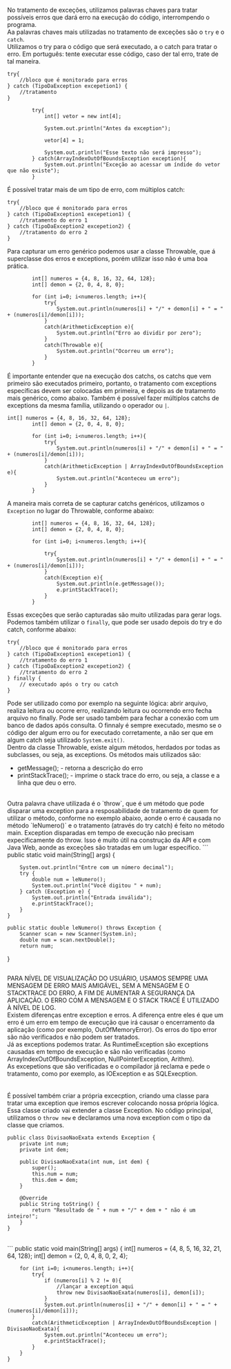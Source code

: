 No tratamento de exceções, utilizamos palavras chaves para tratar possíveis erros que dará erro na execução do código, interrompendo o programa.<br>
Aa palavras chaves mais utilizadas no tratamento de exceções são o `try` e o `catch`.<br>
Utilizamos o try para o código que será executado, a o catch para tratar o erro. Em português: tente executar esse código, caso der tal erro, trate de tal maneira.
```
try{
    //bloco que é monitorado para erros
} catch (TipoDaException excepetion1) {
    //tratamento
}
```
```
        try{
			int[] vetor = new int[4];

			System.out.println("Antes da exception");
			
			vetor[4] = 1;
			
			System.out.println("Esse texto não será impresso");
		} catch(ArrayIndexOutOfBoundsException exception){
			System.out.println("Exceção ao acessar um índide do vetor que não existe");
		}
``` 
É possível tratar mais de um tipo de erro, com múltiplos catch:
```
try{
    //bloco que é monitorado para erros
} catch (TipoDaException1 excepetion1) {
    //tratamento do erro 1
} catch (TipoDaException2 excepetion2) {
    //tratamento do erro 2
}
```
Para capturar um erro genérico podemos usar a classe Throwable, que á superclasse dos erros e exceptions, porém utilizar isso não é uma boa prática.
```
        int[] numeros = {4, 8, 16, 32, 64, 128};
		int[] demon = {2, 0, 4, 8, 0};

		for (int i=0; i<numeros.length; i++){
			try{
				System.out.println(numeros[i] + "/" + demon[i] + " = " + (numeros[i]/demon[i]));
			}
			catch(ArithmeticException e){
				System.out.println("Erro ao dividir por zero");
			}
			catch(Throwable e){
				System.out.println("Ocorreu um erro");
			}
		}
```
É importante entender que na execução dos catchs, os catchs que vem primeiro são executados primeiro, portanto, o tratamento com exceptions específicas devem ser colocadas em primeira, e depois as de tratamento mais genérico, como abaixo.
Também é possível fazer múltiplos catchs de exceptions da mesma família, utilizando o operador ou `|`.
```
int[] numeros = {4, 8, 16, 32, 64, 128};
		int[] demon = {2, 0, 4, 8, 0};

		for (int i=0; i<numeros.length; i++){
			try{
				System.out.println(numeros[i] + "/" + demon[i] + " = " + (numeros[i]/demon[i]));
			}
			catch(ArithmeticException | ArrayIndexOutOfBoundsException  e){
				System.out.println("Aconteceu um erro");
			}
		}
```
A maneira mais correta de se capturar catchs genéricos, utilizamos o `Exception` no lugar do Throwable, conforme abaixo:
```
        int[] numeros = {4, 8, 16, 32, 64, 128};
		int[] demon = {2, 0, 4, 8, 0};
		
		for (int i=0; i<numeros.length; i++){
			
			try{
				System.out.println(numeros[i] + "/" + demon[i] + " = " + (numeros[i]/demon[i]));
			}
			catch(Exception e){
				System.out.println(e.getMessage());
				e.printStackTrace();
			}
		}
```
Essas exceções que serão capturadas são muito utilizadas para gerar logs.<br>
Podemos também utilizar o `finally`, que pode ser usado depois do try e do catch, conforme abaixo:
```
try{
    //bloco que é monitorado para erros
} catch (TipoDaException1 excepetion1) {
    //tratamento do erro 1
} catch (TipoDaException2 excepetion2) {
    //tratamento do erro 2
} finally {
    // executado após o try ou catch
}
```
Pode ser utilizado como por exemplo na seguinte lógica: abrir arquivo, realiza leitura ou ocorre erro, realizando leitura ou ocorrendo erro fecha arquivo no finally. Pode ser usado também para fechar a conexão com um banco de dados após consulta. O finnaly é sempre executado, mesmo se o código der algum erro ou for executado corretamente, a não ser que em algum catch seja utilizado `System.exit()`.
<br>
Dentro da classe Throwable, existe algum métodos, herdados por todas as subclasses, ou seja, as exceptions. Os métodos mais utilizados são:
- getMessage(); - retorna a descrição do erro
- printStackTrace(); - imprime o stack trace do erro, ou seja, a classe e a linha que deu o erro.
<br>
Outra palavra chave utilizada é o `throw`, que é um método que pode disparar uma exception para a resposabilidade de tratamento de quem for utilizar o método, conforme no exemplo abaixo, aonde o erro é causada no método `leNumero()` e o tratamento (através do try catch) é feito no método main. Exception disparadas em tempo de execução não precisam expecificamente do throw. Isso é muito útil na construção da API e com Java Web, aonde as exceções são tratadas em um lugar específico.
```
public static void main(String[] args) {
		
		System.out.println("Entre com um número decimal");
		try {
			double num = leNumero();
			System.out.println("Você digitou " + num);
		} catch (Exception e) {
			System.out.println("Entrada inválida");
			e.printStackTrace();
		}
	}

	public static double leNumero() throws Exception {
		Scanner scan = new Scanner(System.in);
		double num = scan.nextDouble();
		return num;
}
```
```
PARA NÍVEL DE VISUALIZAÇÃO DO USUÁRIO, USAMOS SEMPRE UMA MENSAGEM DE ERRO MAIS AMIGÁVEL, SEM A MENSAGEM E O STACKTRACE DO ERRO, A FIM DE AUMENTAR A SEGURANÇA DA APLICAÇÃO. O ERRO COM A MENSAGEM E O STACK TRACE É UTILIZADO À NÍVEL DE LOG.
<br>
Existem diferenças entre exception e erros. A diferença entre eles é que um erro é um erro em tempo de execução que irá causar o encerramento da aplicação (como por exemplo, OutOfMemoryError). Os erros do tipo error são não verificados e não podem ser tratados.<br>
Já as exceptions podemos tratar. As RuntimeException são exceptions causadas em tempo de execução e são não verificadas (como ArrayIndexOutOfBoundsException, NullPointerException, Arithm).<br>
As excepetions que são verificadas e o compilador já reclama e pede o tratamento, como por exemplo, as IOException e as SQLExecption.<br><br><br>
É possível também criar a própria excecption, criando uma classe para tratar uma exception que iremos escrever colocando nossa própria lógica. Essa classe criado vai extender a classe Exception. No código principal, utilizamos o `throw new` e declaramos uma nova exception com o tipo da classe que criamos.

```
public class DivisaoNaoExata extends Exception {
	private int num;
	private int dem;
	
	public DivisaoNaoExata(int num, int dem) {
		super();
		this.num = num;
		this.dem = dem;
	}

	@Override
	public String toString() {
		return "Resultado de " + num + "/" + dem + " não é um inteiro!";
	}
}
```
<br>
```
    public static void main(String[] args) {
		int[] numeros = {4, 8, 5, 16, 32, 21, 64, 128};
		int[] demon = {2, 0, 4, 8, 0, 2, 4};

		for (int i=0; i<numeros.length; i++){
			try{
				if (numeros[i] % 2 != 0){
					//lançar a exception aqui
					throw new DivisaoNaoExata(numeros[i], demon[i]); 
				}
				System.out.println(numeros[i] + "/" + demon[i] + " = " + (numeros[i]/demon[i]));
			}
			catch(ArithmeticException | ArrayIndexOutOfBoundsException | DivisaoNaoExata){
				System.out.println("Aconteceu um erro");
				e.printStackTrace();
			}
		}
	}
```